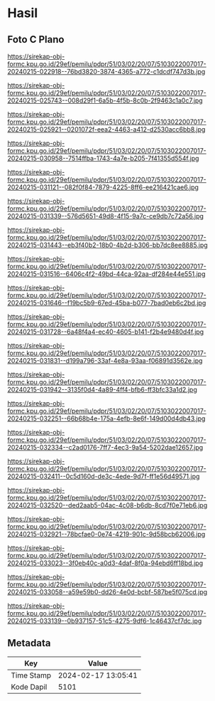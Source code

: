 # Hasil

## Foto C Plano

https://sirekap-obj-formc.kpu.go.id/29ef/pemilu/pdpr/51/03/02/20/07/5103022007017-20240215-022918--76bd3820-3874-4365-a772-c1dcdf747d3b.jpg

https://sirekap-obj-formc.kpu.go.id/29ef/pemilu/pdpr/51/03/02/20/07/5103022007017-20240215-025743--008d29f1-6a5b-4f5b-8c0b-2f9463c1a0c7.jpg

https://sirekap-obj-formc.kpu.go.id/29ef/pemilu/pdpr/51/03/02/20/07/5103022007017-20240215-025921--0201072f-eea2-4463-a412-d2530acc6bb8.jpg

https://sirekap-obj-formc.kpu.go.id/29ef/pemilu/pdpr/51/03/02/20/07/5103022007017-20240215-030958--7514ffba-1743-4a7e-b205-7f41355d554f.jpg

https://sirekap-obj-formc.kpu.go.id/29ef/pemilu/pdpr/51/03/02/20/07/5103022007017-20240215-031121--082f0f84-7879-4225-8ff6-ee216421cae6.jpg

https://sirekap-obj-formc.kpu.go.id/29ef/pemilu/pdpr/51/03/02/20/07/5103022007017-20240215-031339--576d5651-49d8-4f15-9a7c-ce9db7c72a56.jpg

https://sirekap-obj-formc.kpu.go.id/29ef/pemilu/pdpr/51/03/02/20/07/5103022007017-20240215-031443--eb3f40b2-18b0-4b2d-b306-bb7dc8ee8885.jpg

https://sirekap-obj-formc.kpu.go.id/29ef/pemilu/pdpr/51/03/02/20/07/5103022007017-20240215-031516--6406c4f2-49bd-44ca-92aa-df284e44e551.jpg

https://sirekap-obj-formc.kpu.go.id/29ef/pemilu/pdpr/51/03/02/20/07/5103022007017-20240215-031646--f19bc5b9-67ed-45ba-b077-7bad0eb6c2bd.jpg

https://sirekap-obj-formc.kpu.go.id/29ef/pemilu/pdpr/51/03/02/20/07/5103022007017-20240215-031728--6a48f4a4-ec40-4605-b141-f2b4e9480d4f.jpg

https://sirekap-obj-formc.kpu.go.id/29ef/pemilu/pdpr/51/03/02/20/07/5103022007017-20240215-031831--d199a796-33af-4e8a-93aa-f06891d3562e.jpg

https://sirekap-obj-formc.kpu.go.id/29ef/pemilu/pdpr/51/03/02/20/07/5103022007017-20240215-031942--3135f0d4-4a89-4ff4-bfb6-ff3bfc33a1d2.jpg

https://sirekap-obj-formc.kpu.go.id/29ef/pemilu/pdpr/51/03/02/20/07/5103022007017-20240215-032251--66b68b4e-175a-4efb-8e6f-149d00d4db43.jpg

https://sirekap-obj-formc.kpu.go.id/29ef/pemilu/pdpr/51/03/02/20/07/5103022007017-20240215-032334--c2ad0176-7ff7-4ec3-9a54-5202dae12657.jpg

https://sirekap-obj-formc.kpu.go.id/29ef/pemilu/pdpr/51/03/02/20/07/5103022007017-20240215-032411--0c5d160d-de3c-4ede-9d7f-ff1e56d49571.jpg

https://sirekap-obj-formc.kpu.go.id/29ef/pemilu/pdpr/51/03/02/20/07/5103022007017-20240215-032520--ded2aab5-04ac-4c08-b6db-8cd7f0e71eb6.jpg

https://sirekap-obj-formc.kpu.go.id/29ef/pemilu/pdpr/51/03/02/20/07/5103022007017-20240215-032921--78bcfae0-0e74-4219-901c-9d58bcb62006.jpg

https://sirekap-obj-formc.kpu.go.id/29ef/pemilu/pdpr/51/03/02/20/07/5103022007017-20240215-033023--3f0eb40c-a0d3-4daf-8f0a-94ebd6ff18bd.jpg

https://sirekap-obj-formc.kpu.go.id/29ef/pemilu/pdpr/51/03/02/20/07/5103022007017-20240215-033058--a59e59b0-dd26-4e0d-bcbf-587be5f075cd.jpg

https://sirekap-obj-formc.kpu.go.id/29ef/pemilu/pdpr/51/03/02/20/07/5103022007017-20240215-033139--0b937157-51c5-4275-9df6-1c46437cf7dc.jpg


## Metadata

| Key        | Value               |
| ---------- | ------------------- |
| Time Stamp | 2024-02-17 13:05:41 |
| Kode Dapil | 5101                |



